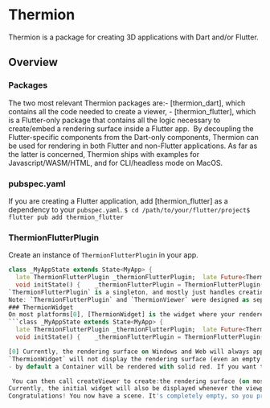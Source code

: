 # Thermion
Thermion is a package for creating 3D applications with Dart and/or Flutter.

## Overview

### Packages 
The two most relevant Thermion packages are:- [thermion_dart], which contains all the code needed to create a viewer, - [thermion_flutter], which is a Flutter-only package that contains all the logic necessary to create/embed a rendering surface inside a Flutter app. 
By decoupling the Flutter-specific components from the Dart-only components, Thermion can be used for rendering in both Flutter and non-Flutter applications. As far as the latter is concerned, Thermion ships with examples for  Javascript/WASM/HTML, and for CLI/headless mode on MacOS. 

### pubspec.yaml
If you are creating a Flutter application, add [thermion_flutter] as a dependency to your `pubspec.yaml`.
```$ cd /path/to/your/flutter/project$ flutter pub add thermion_flutter```

### ThermionFlutterPlugin
Create an instance of `ThermionFlutterPlugin` in your app.
```dart
class _MyAppState extends State<MyApp> {
  late ThermionFlutterPlugin _thermionFlutterPlugin;  late Future<ThermionViewer> _thermionViewer;
  void initState() {    _thermionFlutterPlugin = ThermionFlutterPlugin();    _thermionViewer = _thermionFlutterPlugin.createViewer();  }}```
`ThermionFlutterPlugin` is a singleton, and mostly just handles creating a 3D rendering surface that can be embedded in a Flutter widget hierarchy.  [ThermionViewer] is the interface for actually interacting with the scene (loading assets, manipulating the camera, and so on). Call `createViewer` on `ThermionFlutterPlugin` to obtain a reference to `ThermionViewer` (which is also a singleton).
Note: `ThermionFlutterPlugin` and `ThermionViewer` were designed as separate classes so we can use `ThermionViewer` in non-Flutter apps.
### ThermionWidget
On most platforms[0], [ThermionWidget] is the widget where your rendered content (i.e. your viewport) will appear. This can be any size; the 3D viewport will be scaled to fit the dimensions on this widget. On most platforms, a [ThermionWidget] can be positioned above or below any other widget in the hierarchy and the Z-order will be preserved.
```class _MyAppState extends State<MyApp> {
  late ThermionFlutterPlugin _thermionFlutterPlugin;  late Future<ThermionViewer> _thermionViewer;
  void initState() {    _thermionFlutterPlugin = ThermionFlutterPlugin();    _thermionViewer = _thermionFlutterPlugin.createViewer();  }    Widget build(BuildContext context) {       return Stack(children:[      Positioned.fill(        child:ThermionWidget(          plugin:_thermionFlutterPlugin        )      )    ]);  }}```

[0] Currently, the rendering surface on Windows and Web will always appear at the bottom of the application. You still need a ThermionWidget, but this only keeps track of the dimensions of your viewport and punches a transparent hole in the hierarchy; the actual rendering surface is attached beneath the Flutter window.
`ThermionWidget` will not display the rendering surface (even an empty one) until the call to `createViewer` has been completed.
- by default a Container will be rendered with solid red. If you want to change this, pass a widget as the initial paramer to the FilamentWidget constructor.on the second frame, FilamentWidget will pass its dimensions/pixel ratio to the FilamentController

 You can then call createViewer to create:the rendering surface (on most platforms, a backing texture that will be registered with Flutter for use in a Texture widget)a rendering threada FilamentViewer and an AssetManager, which will allow you to load assets/cameras/lighting/etc via the FilamentControllerafter an indeterminate number of frames, FilamentController will notify FilamentWidget when a rendering surface is available the viewportFilamentWidget will replace the default initial Widget with the viewport (which will initially be solid black or white, depending on your platform).IMPORTANT: there will be a delay between adding a FilamentWidget, calling createViewer and the actual rendering viewport becoming available. This is why we fill FilamentWidget with red - to make it abundantly clear that you need to handle this asynchronous delay appropriately. Once createViewer has completed, the viewport is available for rendering.
Currently, the initial widget will also be displayed whenever the viewport is resized (including changing orientation on mobile and drag-to-resize on desktop). You probably want to change this from the default red.
Congratulations! You now have a scene. It's completely empty, so you probably want to add something visible.




